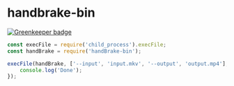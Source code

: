 # handbrake-bin

[![Greenkeeper badge](https://badges.greenkeeper.io/Milewski/handbrake-bin.svg)](https://greenkeeper.io/)

```js
const execFile = require('child_process').execFile;
const handBrake = require('handBrake-bin');

execFile(handBrake, ['--input', 'input.mkv', '--output', 'output.mp4'], err => {
	console.log('Done');
});
```
